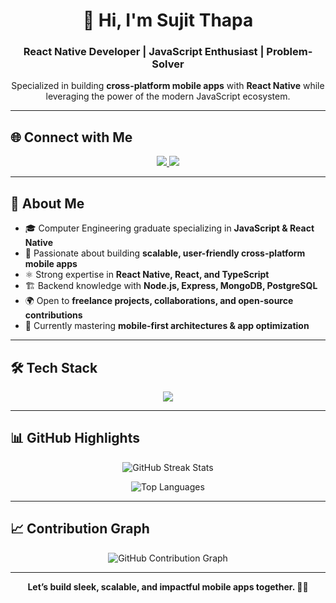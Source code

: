 <h1 align="center">👋 Hi, I'm Sujit Thapa</h1>

<h3 align="center">React Native Developer | JavaScript Enthusiast | Problem-Solver</h3>

<p align="center">
Specialized in building <strong>cross-platform mobile apps</strong> with <strong>React Native</strong> while leveraging the power of the modern JavaScript ecosystem.
</p>

---

## 🌐 Connect with Me
<p align="center">
  <a href="https://www.linkedin.com/in/sujit-raj-thapa-12265125a/" target="_blank">
    <img src="https://img.shields.io/badge/LinkedIn-0A66C2?style=for-the-badge&logo=linkedin&logoColor=white"/>
  </a>
  <a href="https://github.com/sujit-thapa" target="_blank">
    <img src="https://img.shields.io/badge/GitHub-181717?style=for-the-badge&logo=github&logoColor=white"/>
  </a>
</p>

---

## 💼 About Me  

- 🎓 Computer Engineering graduate specializing in **JavaScript & React Native**  
- 📱 Passionate about building **scalable, user-friendly cross-platform mobile apps**  
- ⚛️ Strong expertise in **React Native, React, and TypeScript**  
- 🏗️ Backend knowledge with **Node.js, Express, MongoDB, PostgreSQL**  
- 🌍 Open to **freelance projects, collaborations, and open-source contributions**  
- 🚀 Currently mastering **mobile-first architectures & app optimization**  

---

## 🛠️ Tech Stack
<p align="center">
  <img src="https://skillicons.dev/icons?i=react,reactnative,ts,js,nextjs,nodejs,express,mongodb,postgres,html,css,git,figma" />
</p>

---

## 📊 GitHub Highlights  

<p align="center">
  <img src="https://github-readme-streak-stats.herokuapp.com/?user=sujit-thapa&theme=tokyonight" alt="GitHub Streak Stats" />
</p>

<p align="center">
  <img src="https://github-readme-stats.vercel.app/api/top-langs?username=sujit-thapa&show_icons=true&locale=en&layout=compact&theme=tokyonight" alt="Top Languages" />
</p>

---

## 📈 Contribution Graph  

<p align="center">
  <img src="https://github-readme-activity-graph.vercel.app/graph?username=sujit-thapa&theme=tokyonight" alt="GitHub Contribution Graph" />
</p>

---

<p align="center"><strong>Let’s build sleek, scalable, and impactful mobile apps together. 📱🚀</strong></p>
